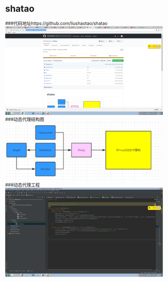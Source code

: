 # shatao
###代码地址https://github.com/liushaotao/shatao
![Image text](https://github.com/liushaotao/shatao/blob/master/image/234.png)
###动态代理结构图
![Image text](https://github.com/liushaotao/shatao/blob/master/image/4943997-44e9a0abc950038e.png)
###动态代理工程
![Image text](https://github.com/liushaotao/shatao/blob/master/image/123.png)
